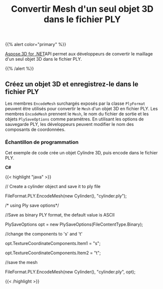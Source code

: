 ﻿---
title: Convertir Mesh d'un seul objet 3D dans le fichier PLY
type: docs
weight: 20
url: /fr/net/convert-mesh-of-a-single-3d-object-in-ply-file/
description: Les membres EncodeMesh surchargés exposés par la classe PlyFormat peuvent être utilisés pour convertir le Mesh d'un objet 3D en fichier PLY. Les membres EncodeMesh prennent le Mesh, le nom du fichier de sortie et les objets PlySaveOptions comme paramètres. En utilisant les options de sauvegarde PLY, les développeurs peuvent modifier le nom des composants de coordonnées.
---
{{% alert color="primary" %}}

[Aspose.3D for .NET](https://products.aspose.com/3d/net/)API permet aux développeurs de convertir le maillage d'un seul objet 3D dans le fichier PLY.

{{% /alert %}}
## **Créez un objet 3D et enregistrez-le dans le fichier PLY**
Les membres `EncodeMesh` surchargés exposés par la classe `PlyFormat` peuvent être utilisés pour convertir le `Mesh` d'un objet 3D en fichier PLY. Les membres `EncodeMesh` prennent le `Mesh`, le nom du fichier de sortie et les objets `PlySaveOptions` comme paramètres. En utilisant les options de sauvegarde PLY, les développeurs peuvent modifier le nom des composants de coordonnées.
### **Échantillon de programmation**
Cet exemple de code crée un objet Cylindre 3D, puis encode dans le fichier PLY.

**C#**

{{< highlight "java" >}}

 // Create a cylinder object and save it to ply file

FileFormat.PLY.EncodeMesh(new Cylinder(), "cylinder.ply");

/* using Ply save options*/

//Save as binary PLY format, the default value is ASCII

PlySaveOptions opt = new PlySaveOptions(FileContentType.Binary);

//change the components to 's' and 't'

opt.TextureCoordinateComponents.Item1 = "s";

opt.TextureCoordinateComponents.Item2 = "t";

//save the mesh

FileFormat.PLY.EncodeMesh(new Cylinder(), "cylinder.ply", opt);

{{< /highlight >}}

